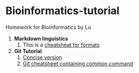 # Bioinformatics-tutorial
Homework for Bioinformatics by Lu  

1. **Markdown linguistics** 
    1. This is a [cheatsheat for formats](https://github.com/adam-p/markdown-here/wiki/Markdown-Cheatsheet)
2. **Git Tutorial**
    1. [Concise version](https://liaoxuefeng.com/books/git/tag/create/index.html)
    2. [Git cheatsheet containing common command](https://liaoxuefeng.com/books/git/conclusion/git-cheat-sheet.pdf)

